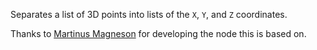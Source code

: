Separates a list of 3D points into lists of the `X`, `Y`, and `Z` coordinates.

Thanks to [Martinus Magneson](https://community.vuo.org/u/MartinusMagneson) for developing the node this is based on.
